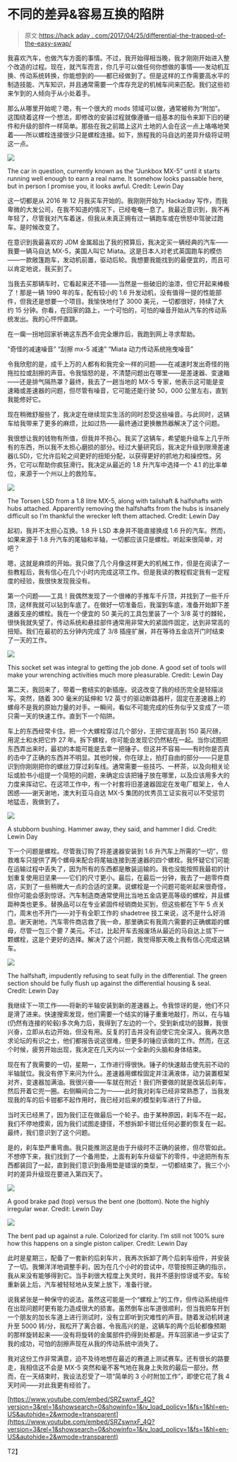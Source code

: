 # 不同的差异&容易互换的陷阱

> 原文:[https://hack aday . com/2017/04/25/differential-the-trapped-of-the-easy-swap/](https://hackaday.com/2017/04/25/different-differentials-the-pitfalls-of-the-easy-swap/)

我喜欢汽车，也做汽车方面的事情。不过，我开始得相当晚，我才刚刚开始进入整个改造的过程。现在，就汽车而言，你几乎可以做任何你想做的事情——发动机互换、传动系统转换，你能想到的——都已经做到了。但是这样的工作需要高水平的制造技能、汽车知识，并且通常需要一个库存充足的机械车间来匹配。我们这些初来乍到的人倾向于从小处着手。

那么从哪里开始呢？嗯，有一个很大的 mods 领域可以做，通常被称为“附加”。这围绕着这样一个想法，即修改的安装过程就像遵循一组基本的指令来卸下旧的硬件和升级的部件一样简单。那些在我之前踏上这片土地的人会在这一点上咯咯地笑着——所以螺栓连接很少只是螺栓连接。如下，旅程我的马自达的差异升级将证明这一点。

![](../Images/986fb87e5619ccd59481bc051d45dd81.png)

The car in question, currently known as the “Junkbox MX-5” until it starts running well enough to earn a real name. It somehow looks passable here, but in person I promise you, it looks awful. Credit: Lewin Day

这一切都是从 2016 年 12 月我买车开始的。我刚刚开始为 Hackaday 写作，而我卑微的大发公司，在我不知道的情况下，已经奄奄一息了。我最近意识到，我不再年轻了，尽管我对汽车着迷，但我从未真正拥有过一辆跑车或在愤怒中驾驶过跑车。是时候改变了。

在意识到我最喜欢的 JDM 金属超出了我的预算后，我决定买一辆经典的汽车——我要一辆马自达 MX-5，美国人叫它 Miata。这是日本人对老式英国跑车的模仿——一款敞篷跑车，发动机前置，驱动后轮。我想要我能找到的最便宜的，而且可以肯定地说，我买到了。

当我去买那辆车时，它看起来还不错——当然是一些破旧的油漆，但它开起来棒极了！那是一辆 1990 年的车，配有较小的 1.6 升发动机，没有值得一提的性能部件，但我还是想要一个项目。我愉快地付了 3000 美元，一切都很好，持续了大约 15 分钟。你看，在回家的路上，一个可怕的，可怕的噪音开始从汽车的传动系统发出。我的心怦怦直跳。

在一瘸一拐地回家祈祷这东西不会完全爆炸后，我跑到网上寻求帮助。

“奇怪的减速噪音”
“刮擦 mx-5 减速”
“Miata 动力传动系统拖曳噪音”

令我欣慰的是，成千上万的人都有和我完全一样的问题——在减速时发出奇怪的拖拖拉拉或刮擦的声音。令我恼怒的是，不清楚问题出在哪里——是差速器、变速箱——还是排气隔热罩？最终，我去了一趟当地的 MX-5 专家，他表示这可能是变速箱或差速器的问题，但尽管有噪音，它可能还能行驶 50，000 公里左右，直到我能修好它。

现在稍微舒服些了，我决定在继续现实生活的同时忍受这些噪音。与此同时，这辆车给我带来了更多的麻烦，比如过热——最终通过更换散热器解决了这个问题。

我很想让我的钱物有所值，但我并不担心。我买了这辆车，希望能升级车上几乎所有的东西，所以我不太担心磨损的部分。经过大量研究后，我决定升级到限滑差速器(LSD)，它允许后轮之间更好的扭矩分配，以获得更好的抓地力和操控性。另外，它可以帮助你疯狂滑行。我决定从最近的 1.8 升汽车中选择一个 4.1 的比率单位，来源于一个州以上的救险车。

![](../Images/358960b5e85f0c9a4919b4494017cc06.png)

The Torsen LSD from a 1.8 litre MX-5, along with tailshaft & halfshafts with hubs attached. Apparently removing the halfshafts from the hubs is insanely difficult so I’m thankful the wrecker left them attached. Credit: Lewin Day

起初，我并不太担心互换。1.8 升 LSD 本身并不能直接换成 1.6 升的汽车。然而，如果来源于 1.8 升汽车的尾轴和半轴，一切都应该只是螺栓。听起来很简单，对吧？

嗯，这就是麻烦的开始。我只做了几个月像这样更大的机械工作，但是在阅读了一些教程后，我有信心在几个小时内完成这项工作。但是我读的教程假定我有一定程度的经验，我很快发现我没有。

第一个问题——工具！我偶然发现了一个很棒的手推车千斤顶，并找到了一些千斤顶，这样我就可以钻到车底了。在做好一切准备后，我溜到车底，准备开始卸下差速器支座的螺栓。我在一个便宜的 50 美元的工具包里装了一个 3/8 英寸的棘轮，很快我就失望了。传动系统和悬挂部件通常用非常大的紧固件固定，达到非常高的扭矩。我们在最初的五分钟内完成了 3/8 插座扩展，并在等待五金店开门时结束了一天的工作。

![](../Images/880d4280435259e792cd4428b2e2c667.png)

This socket set was integral to getting the job done. A good set of tools will make your wrenching activities much more pleasurable. Credit: Lewin Day

第二天，我回来了，带着一套结实的新插座。说这改变了我的经历完全是轻描淡写。突然，随着 300 毫米的延伸和 1/2 英寸的驱动断路器杆，固定在差速器上的螺母不是我的原始力量的对手。一瞬间，看似不可能完成的任务似乎又变成了一项只需一天的快速工作。直到下一个陷阱。

车上的东西经常卡住。把一个大螺栓穿过几个部分，王把它提高到 150 英尺磅，用泥土和水把它炸 27 年。拆下螺栓，你可能会发现它仍然粘在一起。当你试图把东西弄出来时，最初的本能可能是去拿一把锤子。但这并不容易——有时你是否真的击中了正确的东西并不明显。其他时候，你在球上，拍打自由的部分——只是意识到你刚刚把你的螺丝刀穿过刹车线。通常需要一些技巧、一杯茶，以及向相关论坛或脸书小组提一个简短的问题，来确定应该把锤子放在哪里，以及应该用多大的力度来挥动它。在这项工作中，有一个衬套将旧差速器固定在发电厂框架上，令人困惑——谢天谢地，澳大利亚马自达 MX-5 集团的优秀员工证实我可以不受惩罚地猛击，我做到了。

![](../Images/01e6d671a9785c3ea83b246f53f3aa28.png)

A stubborn bushing. Hammer away, they said, and hammer I did. Credit: Lewin Day

下一个问题是螺栓。尽管我订购了将差速器安装到 1.6 升汽车上所需的“一切”，但救难车只提供了两个螺母来配合将尾轴连接到差速器的四个螺栓。我怀疑它们可能在运输过程中丢失了，因为所有的东西都是散装运输的。我也没能按照我最初的计划重复使用旧坚果——它们的尺寸更小。最后，在最后一分钟，我去了一趟零件商店，买到了一些稍微大一点的合适的坚果。说螺栓是一个问题可能听起来很奇怪，但你可能会感到惊讶。汽车制造商通常使用比当地五金店更高等级的螺栓，并且螺距种类也更多。替换品可以在专业紧固件经销商处买到，但这些都在下午 5 点关门，周末也不开门——对于有全职工作的 shadetree 技工来说，这不是什么好消息。谢天谢地，汽车零件商店救了我一命，那里确实有我周六需要的正确螺距的螺母，尽管一包三个要 7 美元。不过，比起开车去报废场从最近的马自达上拔下一颗螺栓，这是个更好的选择。解决了这个问题，我觉得那天晚上我有信心完成这辆车。

![](../Images/070a7b5e65ce51d6ac87644d48b9fcb4.png)

The halfshaft, impudently refusing to seat fully in the differential. The green section should be fully flush up against the differential housing & seal. Credit: Lewin Day

我继续下一项工作——将新的半轴安装到新的差速器上。令我惊讶的是，他们不只是滑了进来。快速搜索发现，他们需要一个结实的锤子重重地敲打，所以，在与轴(仍然有连接的轮毂)多次角力后，我得到了左边的一个。受到新成功的鼓舞，我很兴奋，立即从右边开始，但没有用。反复的打击并没有迫使它完全深入。我再次恳求论坛的有识之士，他们都报告说这很难，但更多的锤应该做的工作。然而，在这个时候，疲劳开始出现，我决定在几天内以一个全新的头脑和身体结束。

现在有了我需要的一切，星期一，工作进行得很快。锤子的快速敲击使先前不动的半轴就位。我没有停下来问为什么。差速器用螺栓固定并注满液体，动力装置框架对齐，变速器加满油。我很兴奋——车就在附近！我们所要做的就是改装后刹车，然后开着它兜一圈。右侧瞬间合二为一——此时我对刹车已经非常熟悉了，当我发现我的车的后卡钳都不起作用时，我已经对后来的模型刹车进行了升级。

当时天已经黑了，因为我们正在做最后一个轮子。由于某种原因，刹车不在一起，我们不停地摸索，因为我们试图走捷径，不想拆卸卡钳比任何必要的恢复在一起。最终，我们意识到了这个问题。

是的，刹车垫严重弯曲。我只能推测这是由于升级时不正确的装修，但尽管如此。不想停下来，我们找到了一个备用垫，上面有刹车升级留下的零件，中途把所有东西都装回了一起，直到我们意识到备用垫是错误的类型，一切都结束了。我三个小时的差异升级现在要进入第四天了。

![](../Images/5ac20bd415ce2e5a71f982741c5de603.png)

A good brake pad (top) versus the bent one (bottom). Note the highly irregular wear. Credit: Lewin Day

![](../Images/4d1309bf010737cc92db212de0cf25ca.png)

The bent pad up against a rule. Colorized for clarity. I’m still not 100% sure how this happens on a single piston caliper. Credit: Lewin Day

此时是星期三，配备了一套新的后刹车片，我再次拆卸了两个后刹车组件，并安装了一切。我懒洋洋地调整手刹，因为在几个小时的尝试中，尽管按照正确的指示，我从来没有能够得到它。当手刹很大程度上失灵时，我并不感到惊讶或不安。车轮重新装上后，汽车被轻轻地从支架上放下，准备行驶。

说我紧张是一种保守的说法。虽然这可能是一个“螺栓上”的工作，但传动系统组件在出现问题时更有能力造成很大的损害。虽然倒车出车道很顺利，但当我把车开到一个朋友的加长车道上进行测试时，没有立即听到灾难性的声音。随着发动机转速升至 5000 转/分，我松开了离合器，令我高兴的是，这辆车的两个后轮都像预期的那样旋转起来——没有将旋转的金属部件扔得到处都是。开车回家进一步证实了我的成功，可怕的刮擦声现在从我的传动系统中消失了。

我对这份工作非常满意，迫不及待地想在最近的赛道上测试赛车。还有很长的路要走，我相信这不会是 MX-5 突然和毫不客气地在我身上失败的最后一部分。然而，在一天结束时，我设法忍受了一项“简单的 3 小时附加工作”，即使它花了我 4 天时间——对此我更有经验了。

 [https://www.youtube.com/embed/SRZswnxF_4Q?version=3&rel=1&showsearch=0&showinfo=1&iv_load_policy=1&fs=1&hl=en-US&autohide=2&wmode=transparent](https://www.youtube.com/embed/SRZswnxF_4Q?version=3&rel=1&showsearch=0&showinfo=1&iv_load_policy=1&fs=1&hl=en-US&autohide=2&wmode=transparent)

T2】